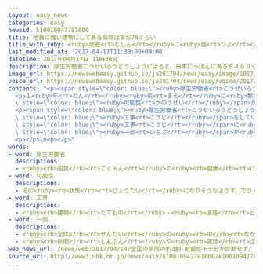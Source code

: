 ```yaml
---
layout: easy_news
categories: easy
newsid: k10010947781000
title: 地震に強い建物にしてある病院はまだ70ぐらい
title_with_ruby: <ruby>地震<rt>じしん</rt></ruby>に<ruby>強<rt>つよ</rt></ruby>い<ruby>建物<rt>たてもの</rt></ruby>にしてある<ruby>病院<rt>びょういん</rt></ruby>はまだ７０％ぐらい
last_modified_at: '2017-04-17T11:30:00+09:00'
datetime: 2017年04月17日 11時30分
description: 厚生労働省こうせいろうどうしょうによると、日本にっぽんにある８４６０ぐらいの病院びょういんの中なかで、地震じしんに強つよい建物たてものにしてある病院びょういんは６０５０です。
image_url: https://newswebeasy.github.io/ja201704/news/easy/image/2017/04/17/k10010947781000.jpg
voice_url: https://newswebeasy.github.io/ja201704/news/easy/voice/2017/04/17/k10010947781000.mp3
contents: "<p><span style=\"color: blue;\"><ruby>厚生労働省<rt>こうせいろうどうしょう</rt></ruby></span>によると、<ruby>日本<rt>にっぽん</rt></ruby>にある８４６０ぐらいの<ruby>病院<rt>びょういん</rt></ruby>の<ruby>中<rt>なか</rt></ruby>で、<ruby>地震<rt>じしん</rt></ruby>に<ruby>強<rt>つよ</rt></ruby>い<ruby>建物<rt>たてもの</rt></ruby>にしてある<ruby>病院<rt>びょういん</rt></ruby>は６０５０です。まだ７１．５％です。<ruby>建物<rt>たてもの</rt></ruby>が<ruby>古<rt>ふる</rt></ruby>いのに、<ruby>強<rt>つよ</rt></ruby>さを<ruby>調<rt>しら</rt></ruby>べていない<ruby>病院<rt>びょういん</rt></ruby>は１５７０ぐらいあります。</p>\n\
  <p>１<ruby>年<rt>ねん</rt></ruby><ruby>前<rt>まえ</rt></ruby>に<ruby>熊本県<rt>くまもとけん</rt></ruby>で<ruby>大<rt>おお</rt></ruby>きな<ruby>地震<rt>じしん</rt></ruby>があったとき、１５の<ruby>病院<rt>びょういん</rt></ruby>で<ruby>建物<rt>たてもの</rt></ruby>が<ruby>壊<rt>こわ</rt></ruby>れる<span\
  \ style=\"color: blue;\"><ruby>可能性<rt>かのうせい</rt></ruby></span>が<ruby>高<rt>たか</rt></ruby>くなりました。<ruby>危<rt>あぶ</rt></ruby>ないため、<ruby>入院<rt>にゅういん</rt></ruby>していた１６００<ruby>人<rt>にん</rt></ruby><ruby>以上<rt>いじょう</rt></ruby>が、<ruby>病院<rt>びょういん</rt></ruby>を<ruby>出<rt>で</rt></ruby>たりほかの<ruby>病院<rt>びょういん</rt></ruby>に<ruby>移<rt>うつ</rt></ruby>ったりしなければなりませんでした。</p>\n\
  <p><span style=\"color: blue;\"><ruby>厚生労働省<rt>こうせいろうどうしょう</rt></ruby></span>は、お<ruby>金<rt>かね</rt></ruby>がたくさんかかることなどが<ruby>理由<rt>りゆう</rt></ruby>で、<ruby>建物<rt>たてもの</rt></ruby>を<ruby>地震<rt>じしん</rt></ruby>に<ruby>強<rt>つよ</rt></ruby>くする<span\
  \ style=\"color: blue;\"><ruby>工事<rt>こうじ</rt></ruby></span>をしていない<ruby>病院<rt>びょういん</rt></ruby>があると<ruby>考<rt>かんが</rt></ruby>えています。このため、<span\
  \ style=\"color: blue;\"><ruby>工事<rt>こうじ</rt></ruby></span>に<ruby>必要<rt>ひつよう</rt></ruby>なお<ruby>金<rt>かね</rt></ruby>の<span\
  \ style=\"color: blue;\"><ruby>一部<rt>いちぶ</rt></ruby></span>が<ruby>国<rt>くに</rt></ruby>から<ruby>出<rt>で</rt></ruby>ることを<ruby>説明<rt>せつめい</rt></ruby>して、<ruby>強<rt>つよ</rt></ruby>い<ruby>建物<rt>たてもの</rt></ruby>に<ruby>早<rt>はや</rt></ruby>くするように<ruby>言<rt>い</rt></ruby>っています。</p>\n\
  <p></p>\n<p></p>"
words:
- word: 厚生労働省
  descriptions:
  - <ruby><rb>国民</rb><rt>こくみん</rt></ruby>の<ruby><rb>健康</rb><rt>けんこう</rt></ruby>や<ruby><rb>生活</rb><rt>せいかつ</rt></ruby>を<ruby><rb>守</rb><rt>まも</rt></ruby>る<ruby><rb>仕事</rb><rt>しごと</rt></ruby>や、<ruby><rb>労働者</rb><rt>ろうどうしゃ</rt></ruby>が<ruby><rb>仕事</rb><rt>しごと</rt></ruby>を<ruby><rb>見</rb><rt>み</rt></ruby>つけるのを<ruby><rb>助</rb><rt>たす</rt></ruby>けたり、<ruby><rb>労働者</rb><rt>ろうどうしゃ</rt></ruby>を<ruby><rb>保護</rb><rt>ほご</rt></ruby>したりする<ruby><rb>国</rb><rt>くに</rt></ruby>の<ruby><rb>役所</rb><rt>やくしょ</rt></ruby>。<ruby><rb>厚労省</rb><rt>こうろうしょう</rt></ruby>。
- word: 可能性
  descriptions:
  - その<ruby><rb>状態</rb><rt>じょうたい</rt></ruby>になりそうなようす。できそうなようす。
- word: 工事
  descriptions:
  - <ruby><rb>建物</rb><rt>たてもの</rt></ruby>・<ruby><rb>道路</rb><rt>どうろ</rt></ruby>・<ruby><rb>橋</rb><rt>はし</rt></ruby>などを<ruby><rb>造</rb><rt>つく</rt></ruby>ったり、<ruby><rb>直</rb><rt>なお</rt></ruby>したりすること。また、その<ruby><rb>仕事</rb><rt>しごと</rt></ruby>。
- word: 一部
  descriptions:
  - <ruby><rb>全体</rb><rt>ぜんたい</rt></ruby>の<ruby><rb>中</rb><rt>なか</rt></ruby>の、ある<ruby><rb>部分</rb><rt>ぶぶん</rt></ruby>。
  - <ruby><rb>新聞</rb><rt>しんぶん</rt></ruby>や<ruby><rb>雑誌</rb><rt>ざっし</rt></ruby>などを<ruby><rb>数</rb><rt>かぞ</rt></ruby>えるときの、<ruby><rb>一</rb><rt>ひと</rt></ruby>つ。
web_news_url: /news/web/2017/04/14/全国の病院の約3割-耐震性不十分か診断せず/
source_url: http://www3.nhk.or.jp/news/easy/k10010947781000/k10010947781000.html
...
```

